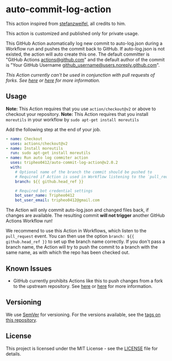 # auto-commit-log-action
This action inspired from [stefanzweifel](https://github.com/stefanzweifel/git-auto-commit-action), all credits to him. 

This action is customized and published only for private usage.

This GitHub Action automatically log new commit to auto-log.json during a Workflow run and pushes the commit back to GitHub.
If auto-log.json is not existed, the action will auto create this one.
The default committer is "GitHub Actions <actions@github.com>" and the default author of the commit is "Your GitHub Username <github_username@users.noreply.github.com>".

*This Action currently can't be used in conjunction with pull requests of forks. See [here](https://github.com/tripheo0412/auto-commit-log-action/issues/25) or [here](https://github.community/t5/GitHub-Actions/Actions-not-working-correctly-for-forks/td-p/35545) for more information.*

## Usage

**Note:** This Action requires that you use `action/checkout@v2` or above to checkout your repository.
**Note:** This Action requires that you install `moreutils` in your workflow by ```sudo apt-get install moreutils```

Add the following step at the end of your job.

```yaml
- name: Checkout
  uses: actions/checkout@v2
- name: Install moreutils
  run: sudo apt-get install moreutils
- name: Run auto log commiter action  
  uses: tripheo0412/auto-commit-log-action@v2.0.2
  with:
    # Optional name of the branch the commit should be pushed to
    # Required if Action is used in Workflow listening to the `pull_request` event
    branch: ${{ github.head_ref }}

    # Required bot credential settings
    bot_user_name: Tripheo0412
    bot_user_email: tripheo0412@gmail.com
```

The Action will only commit auto-log.json and changed files back, if changes are available. The resulting commit **will not trigger** another GitHub Actions Workflow run!

We recommend to use this Action in Workflows, which listen to the `pull_request` event. You can then use the option `branch: ${{ github.head_ref }}` to set up the branch name correctly.
If you don't pass a branch name, the Action will try to push the commit to a branch with the same name, as with which the repo has been checked out.

## Known Issues

- GitHub currently prohibits Actions like this to push changes from a fork to the upstream repository. See [here](https://github.com/tripheo0412/auto-commit-log-action/issues/25) or [here](https://github.community/t5/GitHub-Actions/Actions-not-working-correctly-for-forks/td-p/35545) for more information.

## Versioning

We use [SemVer](http://semver.org/) for versioning. For the versions available, see the [tags on this repository](https://github.com/tripheo0412/auto-commit-log-action/tags).

## License

This project is licensed under the MIT License - see the [LICENSE](https://github.com/tripheo0412/auto-commit-log-action/blob/master/LICENSE) file for details.
<!-- trigger ci -->
